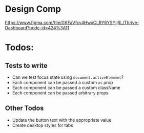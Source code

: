 # Design Comp
https://www.figma.com/file/GKFaVfcv4HwxCLRY6YSYjjRL/Thrive-Dashboard?node-id=424%3A11

# Todos:

## Tests to write

- Can we test focus state using `document.activeElement`?
- Each component can be passed a custom `as` prop
- Each component can be passed a custom className
- Each component can be passed arbitrary props

## Other Todos

- Update the button text with the appropriate value
- Create desktop styles for tabs
